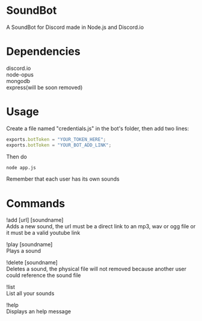 # SoundBot
A SoundBot for Discord made in Node.js and Discord.io

# Dependencies
discord.io<br/>
node-opus<br/>
mongodb<br/>
express(will be soon removed)<br/>

# Usage
Create a file named "credentials.js" in the bot's folder, then add two lines:
```javascript
exports.botToken = "YOUR_TOKEN_HERE";
exports.botToken = "YOUR_BOT_ADD_LINK";
```

Then do 
```bash
node app.js
```

Remember that each user has its own sounds

# Commands
!add [url] [soundname]<br/>
Adds a new sound, the url must be a direct link to an mp3, wav or ogg file or it must be a valid youtube link
  
!play [soundname]<br/>
Plays a sound
  
!delete [soundname]<br/>
Deletes a sound, the physical file will not removed because another user could reference the sound file
  
!list<br/>
List all your sounds
  
!help<br/>
Displays an help message
